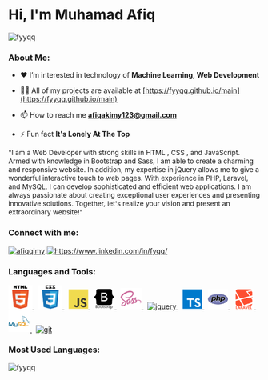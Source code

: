 <h1 align="left">Hi, I'm Muhamad Afiq</h1>

<p align="left"> <img src="https://komarev.com/ghpvc/?username=fyyqq&label=Profile%20views&color=0e75b6&style=flat" alt="fyyqq" /> </p>

<h3 align="left">About Me:</h3>
<!-- - 🌱 I’m interested in technology of **Machine Learning, Web Development**
 -->
 
- ♥  I’m interested in technology of **Machine Learning, Web Development**

- 👨‍💻 All of my projects are available at [https://fyyqq.github.io/main](https://fyyqq.github.io/main)

- 📫 How to reach me **afiqakimy123@gmail.com**

- ⚡ Fun fact **It's Lonely At The Top**

 <small class="text-muted text-md-start text-center lh-lg" style="font-size: 13.5px;">"I am a <span class="fw-bold">Web Developer</span> with strong skills in <span class="border-bottom border-secondary border-1">HTML</span> , <span class="border-bottom border-secondary border-1">CSS</span> , and <span class="border-bottom border-secondary border-1">JavaScript</span>. Armed with knowledge in <span class="border-bottom border-secondary border-1">Bootstrap</span> and <span class="border-bottom border-secondary border-1">Sass</span>, I am able to create a charming and responsive website. In addition, my expertise in <span class="border-bottom border-secondary border-1">jQuery</span> allows me to give a wonderful interactive touch to web pages. With experience in <span class="border-bottom border-secondary border-1">PHP</span>, <span class="border-bottom border-secondary border-1">Laravel</span>, and <span class="border-bottom border-secondary border-1">MySQL</span>, I can develop sophisticated and efficient web applications. I am always passionate about creating exceptional user experiences and presenting innovative solutions. Together, let's realize your vision and present an extraordinary website!"</small>

<h3 align="left">Connect with me:</h3>
<p align="left">
  <a href="https://twitter.com/afiqqimy" target="blank">
    <img align="center" src="https://raw.githubusercontent.com/rahuldkjain/github-profile-readme-generator/master/src/images/icons/Social/twitter.svg" alt="afiqqimy" height="30" width="40" />
  </a>
  <a href="https://linkedin.com/in/https://www.linkedin.com/in/fyqq/" target="blank">
    <img align="center" src="https://raw.githubusercontent.com/rahuldkjain/github-profile-readme-generator/master/src/images/icons/Social/linked-in-alt.svg" alt="https://www.linkedin.com/in/fyqq/" height="30" width="40" />
</a>
</p>

<h3 align="left">Languages and Tools:</h3>
<p align="left"> 
  <a href="https://www.w3.org/html/" target="_blank" rel="noreferrer"> 
    <img src="https://raw.githubusercontent.com/devicons/devicon/master/icons/html5/html5-original-wordmark.svg" alt="html5" width="48" height="48"/> 
  </a> &nbsp
  <a href="https://www.w3schools.com/css/" target="_blank" rel="noreferrer"> 
    <img src="https://raw.githubusercontent.com/devicons/devicon/master/icons/css3/css3-original-wordmark.svg" alt="css3" width="48" height="48"/> 
  </a> &nbsp
  <a href="https://developer.mozilla.org/en-US/docs/Web/JavaScript" target="_blank" rel="noreferrer"> 
    <img src="https://raw.githubusercontent.com/devicons/devicon/master/icons/javascript/javascript-original.svg" alt="javascript" width="40" height="40"/> 
  </a> &nbsp
  <a href="https://getbootstrap.com" target="_blank" rel="noreferrer"> 
    <img src="https://raw.githubusercontent.com/devicons/devicon/master/icons/bootstrap/bootstrap-plain-wordmark.svg" alt="bootstrap" width="41" height="41"/> 
  </a> &nbsp
  <a href="https://sass-lang.com" target="_blank" rel="noreferrer"> 
    <img src="https://raw.githubusercontent.com/devicons/devicon/master/icons/sass/sass-original.svg" alt="sass" width="42" height="42"/> 
  </a> &nbsp
  <a href="https://jquery.com/" target="_blank" rel="noreferrer"> 
    <img src="https://cdn2.iconfinder.com/data/icons/designer-skills/128/code-programming-javascript-jquery-develop-framework-language-512.png" alt="jquery" width="46" height="46"/> 
  </a> &nbsp
  <a href="https://www.typescriptlang.org/" target="_blank" rel="noreferrer"> 
    <img src="https://raw.githubusercontent.com/devicons/devicon/master/icons/typescript/typescript-original.svg" alt="typescript" width="40" height="40"/> 
  </a> &nbsp
  <a href="https://www.php.net" target="_blank" rel="noreferrer"> 
    <img src="https://raw.githubusercontent.com/devicons/devicon/master/icons/php/php-original.svg" alt="php" width="40" height="40"/> 
  </a> &nbsp
  <a href="https://laravel.com/" target="_blank" rel="noreferrer"> 
      <img src="https://raw.githubusercontent.com/devicons/devicon/master/icons/laravel/laravel-plain-wordmark.svg" alt="laravel" width="40" height="40"/> 
  </a> &nbsp
  <a href="https://www.mysql.com/" target="_blank" rel="noreferrer"> 
    <img src="https://raw.githubusercontent.com/devicons/devicon/master/icons/mysql/mysql-original-wordmark.svg" alt="mysql" width="43" height="43"/> 
  </a> &nbsp
  <a href="https://git-scm.com/" target="_blank" rel="noreferrer"> 
      <img src="https://www.vectorlogo.zone/logos/git-scm/git-scm-icon.svg" alt="git" width="40" height="40"/> 
  </a> 
</p>
<h3 align="left">Most Used Languages:</h3>
<p>
  <img align="left" src="https://github-readme-stats.vercel.app/api/top-langs?username=fyyqq&show_icons=true&locale=en&layout=compact" alt="fyyqq" />
</p>
